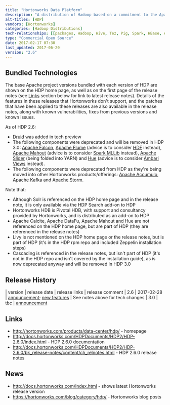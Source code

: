 ```yaml
---
title: "Hortonworks Data Platform"
description: "A distribution of Hadoop based on a commitment to the Apache open source ecosystem.  All bundled projects are Apache open source projects based on official Apache project releases, with any patches for bug fixes or new features being official Apache project patches pulled from later releases of the relevant project.  Available as RPMs, through Apache Ambari (for local installs) or Cloudbreak (for installation on cloud platforms), in the cloud on Azure (as HDInsight, a Microsoft branded offering) and on AWS (as Hortonworks Data Cloud for AWS), and as an on-site or in the cloud managed service (as Hortonworks Operational Services). Comes with a number of add-ons that aren't part of the core product, including HDP Search, Hortonworks HDB and ODBC and JDBC drivers for Hive, Spark SQL and Apache Phoenix.  The HDP software is available free of charge, with training, consultancy and support available from Hortonworks (including a flex support subscription that covers the usage of HDP on-premise via Ambari, on cloud infrastructure via Cloudbreak, or when used as HDCloud on AWS).  Also available for IBM Power Systems.  A version of the Hortonworks Data Platform for Windows was available, however was discontinued in August 2016 with the last release being HDP 2.4.  The Hortonworks Data Platform was first released in June 2012."
alt-titles: [HDP]
vendors: [Hortonworks]
categories: [Hadoop Distributions]
tech-relationships: [[packages, Hadoop, Hive, Tez, Pig, Spark, HBase, Atlas, Oozie, Sqoop, Knox, Ranger, ZooKeeper, Zeppelin, Phoenix, Calcite, DataFu, Livy, Druid], [packages (but deprecated), Falcon, Flume, Mahout, Slider, Hue, Accumulo, Kafka, Storm], [add ons, HDP Search, Hortonworks HDB, Hortonworks Cybersecurity Package, SmartSense], [manageable via, Ambari, Cloudbreak], [also available as, HDCloud for AWS, HDP for Windows]]
type: "Commercial Open Source"
date: 2017-02-17 07:30
last_updated: 2017-06-20
version: "2.6"
---
```

## Bundled Technologies

The base Apache project versions bundled with each version of HDP are shown on the HDP home page, as well as on the first page of the release notes (see [Links](#links) section below for link to latest release notes).  Details of the features in these releases that Hortonworks don't support, and the patches that have been applied to these releases are also available in the release notes, along with known vulnerabilities, fixes from previous versions and known issues.

As of HDP 2.6:

* [Druid](/technologies/druid) was added in tech preview
* The following components were deprecated and will be removed in HDP 3.0: [Apache Falcon](/technologies/apache-falcon), [Apache Flume](/technologies/apache-flume) (advice is to consider [HDF](/technologies/hortonworks-data-flow) instead), [Apache Mahout](/technologies/apache-mahout) (advice is to consider [Spark MLLib](/technologies/apache-spark/mllib) instead), [Apache Slider](/technologies/apache-slider) (being folded into YARN) and [Hue](/technologies/hue) (advice is to consider [Ambari Views](/technologies/apache-ambari/ambari-views) instead).
* The following components were deprecated from HDP as they're being moved into other Hortonworks products/offerings: [Apache Accumulo](/technologies/apache-accumulo), [Apache Kafka](/technologies/apache-kafka) and [Apache Storm](/technologies/apache-storm).

Note that:

* Although Solr is referenced on the HDP home page and in the release note, it is only available via the HDP Search add-on to HDP
* Hortonworks HDB is Pivotal HDB, with support and consultancy provided by Hortonworks, and is distributed as an add-on to HDP
* Apache Calcite, Apache DataFu, Apache Mahout and Hue are not referenced on the HDP home page, but are part of HDP (they are referenced in the release notes)
* Livy is not mentioned on the HDP home page or the release notes, but is part of HDP (it's in the HDP rpm repo and included Zeppelin installation steps)
* Cascading is referenced in the release notes, but isn't part of HDP (it's not in the HDP repo and isn't covered by the installation guide), as is now deprecated anyway and will be removed in HDP 3.0

## Release History

| version | release date | release links | release comment
| 2.6 | 2017-02-28 | [announcement](https://hortonworks.com/blog/announcing-the-general-availability-of-hortonworks-data-platform-2-6/); [new features](http://docs.hortonworks.com/HDPDocuments/HDP2/HDP-2.6.0/bk_release-notes/content/new_features.html) | See notes above for tech changes
| 3.0 | tbc | [announcement](https://hortonworks.com/blog/announcing-hdp-3-0-faster-smarter-hybrid-data/)

## Links

* <http://hortonworks.com/products/data-center/hdp/> - homepage
* <http://docs.hortonworks.com/HDPDocuments/HDP2/HDP-2.6.0/index.html> - HDP 2.6.0 documentation
* <http://docs.hortonworks.com/HDPDocuments/HDP2/HDP-2.6.0/bk_release-notes/content/ch_relnotes.html> - HDP 2.6.0 release notes

## News

* <http://docs.hortonworks.com/index.html> - shows latest Hortonworks release version
* <https://hortonworks.com/blog/category/hdp/> - Hortonworks blog posts